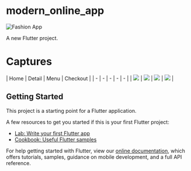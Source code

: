 # modern_online_app

![Fashion App](https://user-images.githubusercontent.com/16510597/89976761-881b1180-dc93-11ea-958b-a088dfee9050.jpg)

A new Flutter project.

# Captures

| Home | Detail | Menu | Checkout |
| - | - | - | - | - |
| ![](captures/home.png) | ![](captures/detail.png) | ![](captures/checkout.png) | ![](captures/menu.png) |

## Getting Started

This project is a starting point for a Flutter application.

A few resources to get you started if this is your first Flutter project:

- [Lab: Write your first Flutter app](https://flutter.dev/docs/get-started/codelab)
- [Cookbook: Useful Flutter samples](https://flutter.dev/docs/cookbook)

For help getting started with Flutter, view our
[online documentation](https://flutter.dev/docs), which offers tutorials,
samples, guidance on mobile development, and a full API reference.
